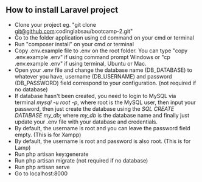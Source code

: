 ## How to install Laravel project
- Clone your project eg. "git clone git@github.com:codinglabsau/bootcamp-2.git"
- Go to the folder application using cd command on your cmd or terminal
- Run "composer install" on your cmd or terminal
- Copy .env.example file to .env on the root folder. You can type "copy .env.example .env" if using command prompt Windows or "cp .env.example .env" if using terminal, Ubuntu or Mac.
- Open your .env file and change the database name (DB_DATABASE) to whatever you have, username (DB_USERNAME) and password (DB_PASSWORD) field correspond to your configuration. (not required if no database)
- If database hasn't been created, you need to login to MySQL via terminal *mysql -u root -p*, where root is the MySQL user, then input your password, then just create the database using the *SQL CREATE DATABASE my_db*; where *my_db* is the database name and finally just update your .env file with your database and credentials.
- By default, the username is root and you can leave the password field empty. (This is for Xampp)
- By default, the username is root and password is also root. (This is for Lamp)
- Run php artisan key:generate
- Run php artisan migrate (not required if no database)
- Run php artisan serve
- Go to localhost:8000
